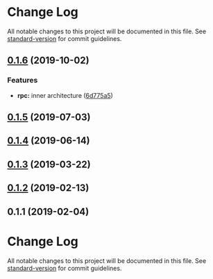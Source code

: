 # Change Log

All notable changes to this project will be documented in this file. See [standard-version](https://github.com/conventional-changelog/standard-version) for commit guidelines.

<a name="0.1.6"></a>
## [0.1.6](https://github.com/dunai-ts/server/compare/v0.1.5...v0.1.6) (2019-10-02)


### Features

* **rpc:** inner architecture ([6d775a5](https://github.com/dunai-ts/server/commit/6d775a5))



<a name="0.1.5"></a>
## [0.1.5](https://github.com/dunai-ts/server/compare/v0.1.4...v0.1.5) (2019-07-03)



<a name="0.1.4"></a>
## [0.1.4](https://github.com/dunai-ts/server/compare/v0.1.3...v0.1.4) (2019-06-14)



<a name="0.1.3"></a>
## [0.1.3](https://github.com/dunai-ts/server/compare/v0.1.2...v0.1.3) (2019-03-22)



<a name="0.1.2"></a>
## [0.1.2](https://github.com/dunai-ts/server/compare/v0.1.1...v0.1.2) (2019-02-13)



<a name="0.1.1"></a>
## 0.1.1 (2019-02-04)



# Change Log

All notable changes to this project will be documented in this file. See [standard-version](https://github.com/conventional-changelog/standard-version) for commit guidelines.
